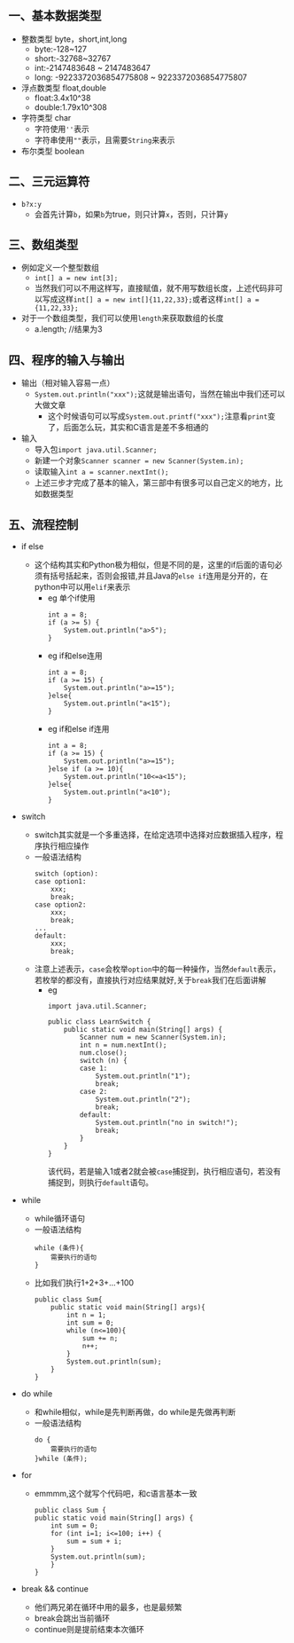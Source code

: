 ## 一、基本数据类型
- 整数类型 byte，short,int,long
    - byte:-128~127
    - short:-32768~32767
    - int:-2147483648 ~ 2147483647
    - long: -9223372036854775808 ~ 9223372036854775807
- 浮点数类型 float,double
    - float:3.4x10^38
    - double:1.79x10^308
- 字符类型 char
    - 字符使用`''`表示
    - 字符串使用`""`表示，且需要`String`来表示
- 布尔类型 boolean

## 二、三元运算符
- `b?x:y`
    - 会首先计算`b`，如果`b`为true，则只计算`x`，否则，只计算`y`

## 三、数组类型
- 例如定义一个整型数组
    - `int[] a = new int[3];` 
    - 当然我们可以不用这样写，直接赋值，就不用写数组长度，上述代码非可以写成这样`int[] a = new int[]{11,22,33};`或者这样`int[] a = {11,22,33};`
- 对于一个数组类型，我们可以使用`length`来获取数组的长度
    - a.length; //结果为3

## 四、程序的输入与输出
- 输出（相对输入容易一点）
    - `System.out.println("xxx");`这就是输出语句，当然在输出中我们还可以大做文章
        - 这个时候语句可以写成`System.out.printf("xxx");`注意看`print`变了，后面怎么玩，其实和C语言是差不多相通的
- 输入
    - 导入包`import java.util.Scanner;`
    - 新建一个对象`Scanner scanner = new Scanner(System.in);`
    - 读取输入`int a = scanner.nextInt();`
    - 上述三步才完成了基本的输入，第三部中有很多可以自己定义的地方，比如数据类型

## 五、流程控制
- if else
    - 这个结构其实和Python极为相似，但是不同的是，这里的if后面的语句必须有括号括起来，否则会报错,并且Java的`else if`连用是分开的，在python中可以用`elif`来表示
        - eg 单个if使用
            ```
            int a = 8;
            if (a >= 5) {
                System.out.println("a>5");
            }
            ```
        - eg if和else连用
            ```
            int a = 8;
            if (a >= 15) {
                System.out.println("a>=15");
            }else{
                System.out.println("a<15");
            }
            ```
        - eg if和else if连用
            ```
            int a = 8;
            if (a >= 15) {
                System.out.println("a>=15");
            }else if (a >= 10){
                System.out.println("10<=a<15");
            }else{
                System.out.println("a<10");
            }
            ```
- switch
    - switch其实就是一个多重选择，在给定选项中选择对应数据插入程序，程序执行相应操作
    - 一般语法结构
        ```
        switch (option):
        case option1:
            xxx;
            break;
        case option2:
            xxx;
            break;
        ...
        default:
            xxx;
            break;
        ```
    - 注意上述表示，`case`会枚举`option`中的每一种操作，当然`default`表示，若枚举的都没有，直接执行对应结果就好,关于`break`我们在后面讲解
        - eg
            ```
            import java.util.Scanner;

            public class LearnSwitch {
                public static void main(String[] args) {
                    Scanner num = new Scanner(System.in);
                    int n = num.nextInt();
                    num.close();
                    switch (n) {
                    case 1:
                        System.out.println("1");
                        break;
                    case 2:
                        System.out.println("2");
                        break;
                    default:
                        System.out.println("no in switch!");
                        break;			
                    }
                }
            }
            ```
            该代码，若是输入1或者2就会被`case`捕捉到，执行相应语句，若没有捕捉到，则执行`default`语句。
- while
    - while循环语句
    - 一般语法结构
        ```
        while (条件){
            需要执行的语句
        }
        ```
    - 比如我们执行1+2+3+...+100
        ```
        public class Sum{
            public static void main(String[] args){
                int n = 1;
                int sum = 0;
                while (n<=100){
                    sum += n;
                    n++;
                }
                System.out.println(sum);
            }
        }
        ```
- do while
    - 和while相似，while是先判断再做，do while是先做再判断
    - 一般语法结构
        ```
        do {
            需要执行的语句
        }while (条件);
        ```

- for
    - emmmm,这个就写个代码吧，和c语言基本一致
        ```
        public class Sum {
        public static void main(String[] args) {
            int sum = 0;
            for (int i=1; i<=100; i++) {
                sum = sum + i;
            }
            System.out.println(sum);
            }
        }
        ```
- break && continue
    - 他们两兄弟在循环中用的最多，也是最频繁
    - break会跳出当前循环
    - continue则是提前结束本次循环